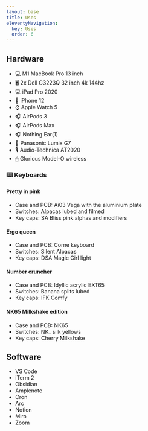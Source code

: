 ```yaml
---
layout: base
title: Uses
eleventyNavigation:
  key: Uses
  order: 6
---
```


## Hardware

- 💻 M1 MacBook Pro 13 inch
- 🖥 2x Dell G3223Q 32 inch 4k 144hz
- 💻 iPad Pro 2020
- 📱 iPhone 12
- ⌚️ Apple Watch 5
- 🎧 AirPods 3
- 🎧 AirPods Max
- 🎧 Nothing Ear(1)
- 📸 Panasonic Lumix G7
- 🎙 Audio-Technica AT2020
- 🖱 Glorious Model-O wireless

### ⌨️ Keyboards

#### Pretty in pink

- Case and PCB: Ai03 Vega with the aluminium plate
- Switches: Alpacas lubed and filmed
- Key caps: SA Bliss pink alphas and modifiers

#### Ergo queen

- Case and PCB: Corne keyboard
- Switches: Silent Alpacas
- Key caps: DSA Magic Girl light

#### Number cruncher

- Case and PCB: Idyllic acrylic EXT65
- Switches: Banana splits lubed
- Key caps: IFK Comfy

#### NK65 Milkshake edition

- Case and PCB: NK65
- Switches: NK\_ silk yellows
- Key caps: Cherry Milkshake

## Software

- VS Code
- iTerm 2
- Obsidian
- Amplenote
- Cron
- Arc
- Notion
- Miro
- Zoom
